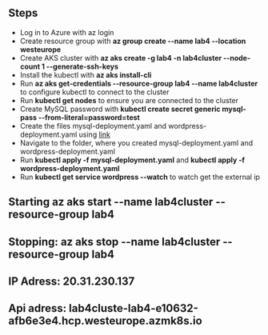 ## Steps
- Log in to Azure with az login
- Create resource group with **az group create --name lab4 --location westeurope**
- Create AKS cluster with **az aks create -g lab4 -n lab4cluster --node-count 1 --generate-ssh-keys**
- Install the kubectl with **az aks install-cli**
- Run **az aks get-credentials --resource-group lab4 --name lab4cluster** to configure kubectl to connect to the cluster
- Run **kubectl get nodes** to ensure you are connected to the cluster
- Create MySQL password with **kubectl create secret generic mysql-pass --from-literal=password=test**
- Create the files mysql-deployment.yaml and wordpress-deployment.yaml using [link](https://kubernetes.io/docs/tutorials/stateful-application/mysql-wordpress-persistent-volume/)
- Navigate to the folder, where you created mysql-deployment.yaml and wordpress-deployment.yaml
- Run **kubectl apply -f mysql-deployment.yaml** and **kubectl apply -f wordpress-deployment.yaml**
- Run **kubectl get service wordpress --watch** to watch get the external ip

## Starting  **az aks start --name lab4cluster --resource-group lab4**

## Stopping: **az aks stop --name lab4cluster --resource-group lab4**

## IP Adress: **20.31.230.137**

## Api adress: **lab4cluste-lab4-e10632-afb6e3e4.hcp.westeurope.azmk8s.io**